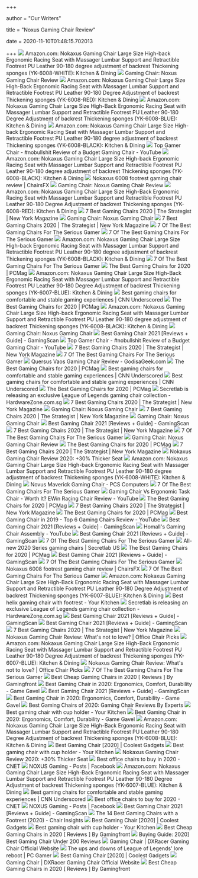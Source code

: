 +++
        
author = "Our Writers"
        
title = "Noxus Gaming Chair Review"
        
date = 2020-11-10T01:48:15.702013
        
+++
[ ![](https://images-na.ssl-images-amazon.com/images/I/61K9jg7BetL._AC_SL1000_.jpg)](https://images-na.ssl-images-amazon.com/images/I/61K9jg7BetL._AC_SL1000_.jpg) Amazon.com: Nokaxus Gaming Chair Large Size High-back Ergonomic Racing Seat  with Massager Lumbar Support and Retractible Footrest PU Leather 90-180  degree adjustment of backrest Thickening sponges (YK-6008-WHITE): Kitchen &  Dining
[ ![](https://topgamingchair.com/wp-content/uploads/2018/09/SecretLab-Titan-684x1024.jpg)](https://topgamingchair.com/wp-content/uploads/2018/09/SecretLab-Titan-684x1024.jpg) Gaming Chair: Noxus Gaming Chair Review
[ ![](https://images-na.ssl-images-amazon.com/images/I/71MjOeMwoGL._AC_SX522_.jpg)](https://images-na.ssl-images-amazon.com/images/I/71MjOeMwoGL._AC_SX522_.jpg) Amazon.com: Nokaxus Gaming Chair Large Size High-Back Ergonomic Racing Seat  with Massager Lumbar Support and Retractible Footrest PU Leather 90-180  Degree Adjustment of backrest Thickening sponges (YK-6008-RED): Kitchen &  Dining
[ ![](https://m.media-amazon.com/images/I/71RyXoztFeL._AC_SS350_.jpg)](https://m.media-amazon.com/images/I/71RyXoztFeL._AC_SS350_.jpg) Amazon.com: Nokaxus Gaming Chair Large Size High-Back Ergonomic Racing Seat  with Massager Lumbar Support and Retractible Footrest PU Leather 90-180  Degree Adjustment of backrest Thickening sponges (YK-6008-BLUE): Kitchen &  Dining
[ ![](https://m.media-amazon.com/images/I/51MQLwOhQhL._AC_SS350_.jpg)](https://m.media-amazon.com/images/I/51MQLwOhQhL._AC_SS350_.jpg) Amazon.com: Nokaxus Gaming Chair Large Size High-back Ergonomic Racing Seat  with Massager Lumbar Support and Retractible Footrest PU Leather 90-180  degree adjustment of backrest Thickening sponges (YK-6008-BLACK): Kitchen &  Dining
[ ![](https://i.ytimg.com/vi/s33ZPlErAFQ/maxresdefault.jpg)](https://i.ytimg.com/vi/s33ZPlErAFQ/maxresdefault.jpg) Top Gamer Chair - #nobullshit Review of a Budget Gaming Chair - YouTube
[ ![](https://m.media-amazon.com/images/I/81cyL9yYGgL._AC_UL400_.jpg)](https://m.media-amazon.com/images/I/81cyL9yYGgL._AC_UL400_.jpg) Amazon.com: Nokaxus Gaming Chair Large Size High-back Ergonomic Racing Seat  with Massager Lumbar Support and Retractible Footrest PU Leather 90-180  degree adjustment of backrest Thickening sponges (YK-6008-BLACK): Kitchen &  Dining
[ ![](https://chairsfx.com/wp-content/uploads/2020/07/nokaxus-chair-conclusion.jpg)](https://chairsfx.com/wp-content/uploads/2020/07/nokaxus-chair-conclusion.jpg) Nokaxus 6008 footrest gaming chair review | ChairsFX
[ ![](https://assets.pcmag.com/media/images/491648-dxracer-racing-series-oh-rv001.jpg)](https://assets.pcmag.com/media/images/491648-dxracer-racing-series-oh-rv001.jpg) Gaming Chair: Noxus Gaming Chair Review
[ ![](https://images-na.ssl-images-amazon.com/images/I/71e0L2Md0AL._AC_UL160_SR160,160_.jpg)](https://images-na.ssl-images-amazon.com/images/I/71e0L2Md0AL._AC_UL160_SR160,160_.jpg) Amazon.com: Nokaxus Gaming Chair Large Size High-Back Ergonomic Racing Seat  with Massager Lumbar Support and Retractible Footrest PU Leather 90-180  Degree Adjustment of backrest Thickening sponges (YK-6008-RED): Kitchen &  Dining
[ ![](https://pyxis.nymag.com/v1/imgs/e02/d51/b05e8198bea7fa5981ae89a3edb28e3a0e-gamingchairlede.rsquare.w1200.jpg)](https://pyxis.nymag.com/v1/imgs/e02/d51/b05e8198bea7fa5981ae89a3edb28e3a0e-gamingchairlede.rsquare.w1200.jpg) 7 Best Gaming Chairs 2020 | The Strategist | New York Magazine
[ ![](https://i.ytimg.com/vi/R3TboZPmVKU/maxresdefault.jpg)](https://i.ytimg.com/vi/R3TboZPmVKU/maxresdefault.jpg) Gaming Chair: Noxus Gaming Chair
[ ![](https://pyxis.nymag.com/v1/imgs/665/3bd/0ae2be9c66d31b3220329b798c656bd031.2x.rdeep-vertical.w245.jpg)](https://pyxis.nymag.com/v1/imgs/665/3bd/0ae2be9c66d31b3220329b798c656bd031.2x.rdeep-vertical.w245.jpg) 7 Best Gaming Chairs 2020 | The Strategist | New York Magazine
[ ![](https://specials-images.forbesimg.com/imageserve/5e98ce991d47bc00062f12df/0x800.jpg?cropX1=0&cropX2=342&cropY1=0&cropY2=500)](https://specials-images.forbesimg.com/imageserve/5e98ce991d47bc00062f12df/0x800.jpg?cropX1=0&cropX2=342&cropY1=0&cropY2=500) 7 Of The Best Gaming Chairs For The Serious Gamer
[ ![](https://specials-images.forbesimg.com/imageserve/5e98cd9811164600064006c1/960x0.jpg?fit=scale)](https://specials-images.forbesimg.com/imageserve/5e98cd9811164600064006c1/960x0.jpg?fit=scale) 7 Of The Best Gaming Chairs For The Serious Gamer
[ ![](https://m.media-amazon.com/images/I/715chqcslCL._AC_UL400_.jpg)](https://m.media-amazon.com/images/I/715chqcslCL._AC_UL400_.jpg) Amazon.com: Nokaxus Gaming Chair Large Size High-back Ergonomic Racing Seat  with Massager Lumbar Support and Retractible Footrest PU Leather 90-180  degree adjustment of backrest Thickening sponges (YK-6008-BLACK): Kitchen &  Dining
[ ![](https://specials-images.forbesimg.com/imageserve/5e98cf461d47bc00062f12e2/960x0.jpg?fit=scale)](https://specials-images.forbesimg.com/imageserve/5e98cf461d47bc00062f12e2/960x0.jpg?fit=scale) 7 Of The Best Gaming Chairs For The Serious Gamer
[ ![](https://i.pcmag.com/imagery/roundups/01nItxF7gLV1QBkVufORlYb-6.fit_lim.size_1050x.jpg)](https://i.pcmag.com/imagery/roundups/01nItxF7gLV1QBkVufORlYb-6.fit_lim.size_1050x.jpg) The Best Gaming Chairs for 2020 | PCMag
[ ![](https://images-na.ssl-images-amazon.com/images/I/61v2F2C%2BLAL._AC_SX522_.jpg)](https://images-na.ssl-images-amazon.com/images/I/61v2F2C%2BLAL._AC_SX522_.jpg) Amazon.com: Nokaxus Gaming Chair Large Size High-Back Ergonomic Racing Seat  with Massager Lumbar Support and Retractible Footrest PU Leather 90-180  Degree Adjustment of backrest Thickening sponges (YK-6007-BLUE): Kitchen &  Dining
[ ![](https://cdn.cnn.com/cnnnext/dam/assets/190304111557-02---killabee-memory-foam-gaming-chair-medium-plus-169.jpg)](https://cdn.cnn.com/cnnnext/dam/assets/190304111557-02---killabee-memory-foam-gaming-chair-medium-plus-169.jpg) Best gaming chairs for comfortable and stable gaming experiences | CNN  Underscored
[ ![](https://i.pcmag.com/imagery/reviews/00diqjl9QViajw4X4g9JalE-2.1576200773.fit_lpad.size_625x365.jpg)](https://i.pcmag.com/imagery/reviews/00diqjl9QViajw4X4g9JalE-2.1576200773.fit_lpad.size_625x365.jpg) The Best Gaming Chairs for 2020 | PCMag
[ ![](https://m.media-amazon.com/images/I/71nhOnGGwHL._AC_UL400_.jpg)](https://m.media-amazon.com/images/I/71nhOnGGwHL._AC_UL400_.jpg) Amazon.com: Nokaxus Gaming Chair Large Size High-back Ergonomic Racing Seat  with Massager Lumbar Support and Retractible Footrest PU Leather 90-180  degree adjustment of backrest Thickening sponges (YK-6008-BLACK): Kitchen &  Dining
[ ![](https://lh4.googleusercontent.com/proxy/b1zOk3tWWwjJhN8_IEZ53BQodx2Q-WsYOyxG5Z30dIYsatqoauO8M3ep91SUn2CJkb6R2js_xMPsHYpleOykwpXkRLkvHyHe3yNIPV_neEMwYotqcYPoUNAA_nzwW5G4y0ogxART7BsmE9ZqFS3QFmyjWGMq2kt_4VBaOMgfMj0dB_9Adn_5EruCknf2B0Er--Pnvu0xUihC=w1200-h630-p-k-no-nu)](https://lh4.googleusercontent.com/proxy/b1zOk3tWWwjJhN8_IEZ53BQodx2Q-WsYOyxG5Z30dIYsatqoauO8M3ep91SUn2CJkb6R2js_xMPsHYpleOykwpXkRLkvHyHe3yNIPV_neEMwYotqcYPoUNAA_nzwW5G4y0ogxART7BsmE9ZqFS3QFmyjWGMq2kt_4VBaOMgfMj0dB_9Adn_5EruCknf2B0Er--Pnvu0xUihC=w1200-h630-p-k-no-nu) Gaming Chair: Noxus Gaming Chair
[ ![](https://www.gamingscan.com/wp-content/uploads/2020/10/Best-Gaming-Chairs-1200x900.jpg)](https://www.gamingscan.com/wp-content/uploads/2020/10/Best-Gaming-Chairs-1200x900.jpg) Best Gaming Chair 2021 [Reviews + Guide] - GamingScan
[ ![](https://i.ytimg.com/vi/s33ZPlErAFQ/hqdefault.jpg)](https://i.ytimg.com/vi/s33ZPlErAFQ/hqdefault.jpg) Top Gamer Chair - #nobullshit Review of a Budget Gaming Chair - YouTube
[ ![](https://pyxis.nymag.com/v1/imgs/1cf/e8e/bfc0b7f8f35f1ebd616c26458192eb45b9.2x.rdeep-vertical.w245.jpg)](https://pyxis.nymag.com/v1/imgs/1cf/e8e/bfc0b7f8f35f1ebd616c26458192eb45b9.2x.rdeep-vertical.w245.jpg) 7 Best Gaming Chairs 2020 | The Strategist | New York Magazine
[ ![](https://specials-images.forbesimg.com/imageserve/5e98cf2711164600064006cd/960x0.jpg?fit=scale)](https://specials-images.forbesimg.com/imageserve/5e98cf2711164600064006cd/960x0.jpg?fit=scale) 7 Of The Best Gaming Chairs For The Serious Gamer
[ ![](https://www.godisageek.com/wp-content/uploads/quersus-vaos-review-1024x662.jpeg)](https://www.godisageek.com/wp-content/uploads/quersus-vaos-review-1024x662.jpeg) Quersus Vaos Gaming Chair Review - GodisaGeek.com
[ ![](https://i.pcmag.com/imagery/roundups/01nItxF7gLV1QBkVufORlYb-7.fit_lim.size_1050x.jpg)](https://i.pcmag.com/imagery/roundups/01nItxF7gLV1QBkVufORlYb-7.fit_lim.size_1050x.jpg) The Best Gaming Chairs for 2020 | PCMag
[ ![](https://cdn.cnn.com/cnnnext/dam/assets/190304111609-03---fdw-high-back-pu-leather-gaming-chair-live-video.jpg)](https://cdn.cnn.com/cnnnext/dam/assets/190304111609-03---fdw-high-back-pu-leather-gaming-chair-live-video.jpg) Best gaming chairs for comfortable and stable gaming experiences | CNN  Underscored
[ ![](https://cdn.cnn.com/cnnnext/dam/assets/190304111620-04---openwheeler-advanced-gaming-chair-live-video.jpg)](https://cdn.cnn.com/cnnnext/dam/assets/190304111620-04---openwheeler-advanced-gaming-chair-live-video.jpg) Best gaming chairs for comfortable and stable gaming experiences | CNN  Underscored
[ ![](https://i.pcmag.com/imagery/reviews/05M2VRmFx3cbsxWcFgLzICh-4.1569481434.fit_lpad.size_625x365.jpg)](https://i.pcmag.com/imagery/reviews/05M2VRmFx3cbsxWcFgLzICh-4.1569481434.fit_lpad.size_625x365.jpg) The Best Gaming Chairs for 2020 | PCMag
[ ![](https://assets.hardwarezone.com/img/2020/07/_League_of_Legends_Champions_Collection_Main.jpg)](https://assets.hardwarezone.com/img/2020/07/_League_of_Legends_Champions_Collection_Main.jpg) Secretlab is releasing an exclusive League of Legends gaming chair  collection - HardwareZone.com.sg
[ ![](https://pyxis.nymag.com/v1/imgs/a8a/803/d61cf8f6accb7473d3e8b1e2e01dcabfb2.rdeep-vertical.w245.jpg)](https://pyxis.nymag.com/v1/imgs/a8a/803/d61cf8f6accb7473d3e8b1e2e01dcabfb2.rdeep-vertical.w245.jpg) 7 Best Gaming Chairs 2020 | The Strategist | New York Magazine
[ ![](https://www.corsair.com/corsairmedia/sys_master/productcontent/gaming-chairs-Content-17.png)](https://www.corsair.com/corsairmedia/sys_master/productcontent/gaming-chairs-Content-17.png) Gaming Chair: Noxus Gaming Chair
[ ![](https://pyxis.nymag.com/v1/imgs/b8a/3d2/0d56caaced943ac8fd7a807ac1ce2564a8.rdeep-vertical.w245.jpg)](https://pyxis.nymag.com/v1/imgs/b8a/3d2/0d56caaced943ac8fd7a807ac1ce2564a8.rdeep-vertical.w245.jpg) 7 Best Gaming Chairs 2020 | The Strategist | New York Magazine
[ ![](https://pixel.nymag.com/imgs/daily/strategist/2019/01/07/office-chairs/dj-wang-gray-chair.w710.h473.2x.jpg)](https://pixel.nymag.com/imgs/daily/strategist/2019/01/07/office-chairs/dj-wang-gray-chair.w710.h473.2x.jpg) Gaming Chair: Noxus Gaming Chair
[ ![](https://www.gamingscan.com/wp-content/uploads/2020/08/Merax-Gaming-Chair-Review-600x338.jpg)](https://www.gamingscan.com/wp-content/uploads/2020/08/Merax-Gaming-Chair-Review-600x338.jpg) Best Gaming Chair 2021 [Reviews + Guide] - GamingScan
[ ![](https://pyxis.nymag.com/v1/imgs/12f/c9b/5cae65c5739066e63ea1e5d677e7dc7bc3.2x.rdeep-vertical.w245.jpg)](https://pyxis.nymag.com/v1/imgs/12f/c9b/5cae65c5739066e63ea1e5d677e7dc7bc3.2x.rdeep-vertical.w245.jpg) 7 Best Gaming Chairs 2020 | The Strategist | New York Magazine
[ ![](https://thumbor.forbes.com/thumbor/trim/0x0:333x500/fit-in/279x420/smart/https://specials-images.forbesimg.com/imageserve/5e98ce1a1d47bc00062f12d9/0x0.jpg)](https://thumbor.forbes.com/thumbor/trim/0x0:333x500/fit-in/279x420/smart/https://specials-images.forbesimg.com/imageserve/5e98ce1a1d47bc00062f12d9/0x0.jpg) 7 Of The Best Gaming Chairs For The Serious Gamer
[ ![](https://www.gearhungry.com/wp-content/uploads/bfi_thumb/furmax-office-chair-pu-leather-gaming-chair-6qymgixz27qyseegq46jnxlu7k8e1nlu8wnqdwmwz8m.jpg)](https://www.gearhungry.com/wp-content/uploads/bfi_thumb/furmax-office-chair-pu-leather-gaming-chair-6qymgixz27qyseegq46jnxlu7k8e1nlu8wnqdwmwz8m.jpg) Gaming Chair: Noxus Gaming Chair Review
[ ![](https://i.pcmag.com/imagery/reviews/05ryEJEWbdfKcCqiRSskgwB-3.1569476658.fit_lpad.size_625x365.jpg)](https://i.pcmag.com/imagery/reviews/05ryEJEWbdfKcCqiRSskgwB-3.1569476658.fit_lpad.size_625x365.jpg) The Best Gaming Chairs for 2020 | PCMag
[ ![](https://pyxis.nymag.com/v1/imgs/6d4/07b/d2eada03b21d153b1d7751aaf3f7204d17.rdeep-vertical.w245.jpg)](https://pyxis.nymag.com/v1/imgs/6d4/07b/d2eada03b21d153b1d7751aaf3f7204d17.rdeep-vertical.w245.jpg) 7 Best Gaming Chairs 2020 | The Strategist | New York Magazine
[ ![](https://gamingchairshunter.com/wp-content/uploads/Nokaxus-Gaming-Chair-review.jpg)](https://gamingchairshunter.com/wp-content/uploads/Nokaxus-Gaming-Chair-review.jpg) Nokaxus Gaming Chair Review 2020: +30% Thicker Seat
[ ![](https://m.media-amazon.com/images/I/61HEqHMkRhL._AC_SS350_.jpg)](https://m.media-amazon.com/images/I/61HEqHMkRhL._AC_SS350_.jpg) Amazon.com: Nokaxus Gaming Chair Large Size High-back Ergonomic Racing Seat  with Massager Lumbar Support and Retractible Footrest PU Leather 90-180  degree adjustment of backrest Thickening sponges (YK-6008-WHITE): Kitchen &  Dining
[ ![](https://pcscomputers.com.ph/wp-content/uploads/2019/10/DSCF7952.jpg)](https://pcscomputers.com.ph/wp-content/uploads/2019/10/DSCF7952.jpg) Novus Maverick Gaming Chair - PCS Computers
[ ![](https://specials-images.forbesimg.com/imageserve/5e98cec8b788670006997c02/960x0.jpg?cropX1=0&cropX2=500&cropY1=0&cropY2=500)](https://specials-images.forbesimg.com/imageserve/5e98cec8b788670006997c02/960x0.jpg?cropX1=0&cropX2=500&cropY1=0&cropY2=500) 7 Of The Best Gaming Chairs For The Serious Gamer
[ ![](https://i.ytimg.com/vi/nBXxhTsz3D0/maxresdefault.jpg)](https://i.ytimg.com/vi/nBXxhTsz3D0/maxresdefault.jpg) Gaming Chair Vs Ergonomic Task Chair - Worth It? EWin Racing Chair Review -  YouTube
[ ![](https://i.pcmag.com/imagery/roundups/01nItxF7gLV1QBkVufORlYb-1..1569470766.jpg)](https://i.pcmag.com/imagery/roundups/01nItxF7gLV1QBkVufORlYb-1..1569470766.jpg) The Best Gaming Chairs for 2020 | PCMag
[ ![](https://pyxis.nymag.com/v1/imgs/e02/d51/b05e8198bea7fa5981ae89a3edb28e3a0e-gamingchairlede.2x.rsocial.w600.jpg)](https://pyxis.nymag.com/v1/imgs/e02/d51/b05e8198bea7fa5981ae89a3edb28e3a0e-gamingchairlede.2x.rsocial.w600.jpg) 7 Best Gaming Chairs 2020 | The Strategist | New York Magazine
[ ![](https://i.pcmag.com/imagery/reviews/06nlRmfgkjTbXNcU26Qcgy3-3.1569474033.fit_lpad.size_625x365.jpg)](https://i.pcmag.com/imagery/reviews/06nlRmfgkjTbXNcU26Qcgy3-3.1569474033.fit_lpad.size_625x365.jpg) The Best Gaming Chairs for 2020 | PCMag
[ ![](https://i.ytimg.com/vi/veo_MKbnxf4/maxresdefault.jpg)](https://i.ytimg.com/vi/veo_MKbnxf4/maxresdefault.jpg) Best Gaming Chair in 2019 - Top 6 Gaming Chairs Review - YouTube
[ ![](https://www.gamingscan.com/wp-content/uploads/2020/10/noblechairs-Hero-Gaming-Chair.jpg)](https://www.gamingscan.com/wp-content/uploads/2020/10/noblechairs-Hero-Gaming-Chair.jpg) Best Gaming Chair 2021 [Reviews + Guide] - GamingScan
[ ![](https://i.ytimg.com/vi/OlqH_4EACIk/maxresdefault.jpg)](https://i.ytimg.com/vi/OlqH_4EACIk/maxresdefault.jpg) Homall's Gaming Chair Assembly - YouTube
[ ![](https://www.gamingscan.com/wp-content/uploads/2020/10/GTRacing-Pro-Series-Gaming-Chair-Behind.jpg)](https://www.gamingscan.com/wp-content/uploads/2020/10/GTRacing-Pro-Series-Gaming-Chair-Behind.jpg) Best Gaming Chair 2021 [Reviews + Guide] - GamingScan
[ ![](https://specials-images.forbesimg.com/imageserve/5e98cdd2f45f0500075eb18c/960x0.jpg?cropX1=0&cropX2=500&cropY1=0&cropY2=500)](https://specials-images.forbesimg.com/imageserve/5e98cdd2f45f0500075eb18c/960x0.jpg?cropX1=0&cropX2=500&cropY1=0&cropY2=500) 7 Of The Best Gaming Chairs For The Serious Gamer
[ ![](https://cdn.shopify.com/s/files/1/1640/2231/t/296/assets/home-about-min.jpg?v=15469314744188955009)](https://cdn.shopify.com/s/files/1/1640/2231/t/296/assets/home-about-min.jpg?v=15469314744188955009) All-new 2020 Series gaming chairs | Secretlab US
[ ![](https://i.pcmag.com/imagery/reviews/06U01SyGz5LM2HsWSAy5hrk-3..1569480204.jpg)](https://i.pcmag.com/imagery/reviews/06U01SyGz5LM2HsWSAy5hrk-3..1569480204.jpg) The Best Gaming Chairs for 2020 | PCMag
[ ![](https://www.gamingscan.com/wp-content/uploads/2020/08/Homall-Gaming-Chair-Review-600x338.jpg)](https://www.gamingscan.com/wp-content/uploads/2020/08/Homall-Gaming-Chair-Review-600x338.jpg) Best Gaming Chair 2021 [Reviews + Guide] - GamingScan
[ ![](https://thumbor.forbes.com/thumbor/trim/0x0:500x500/fit-in/500x500/smart/https://specials-images.forbesimg.com/imageserve/5e98cec8b788670006997c02/0x0.jpg)](https://thumbor.forbes.com/thumbor/trim/0x0:500x500/fit-in/500x500/smart/https://specials-images.forbesimg.com/imageserve/5e98cec8b788670006997c02/0x0.jpg) 7 Of The Best Gaming Chairs For The Serious Gamer
[ ![](https://chairsfx.com/wp-content/uploads/2020/02/gaming-chair-footrest-feature.jpg)](https://chairsfx.com/wp-content/uploads/2020/02/gaming-chair-footrest-feature.jpg) Nokaxus 6008 footrest gaming chair review | ChairsFX
[ ![](https://specials-images.forbesimg.com/imageserve/5e98ce1a1d47bc00062f12d9/0x800.jpg?cropX1=0&cropX2=333&cropY1=0&cropY2=500)](https://specials-images.forbesimg.com/imageserve/5e98ce1a1d47bc00062f12d9/0x800.jpg?cropX1=0&cropX2=333&cropY1=0&cropY2=500) 7 Of The Best Gaming Chairs For The Serious Gamer
[ ![](https://m.media-amazon.com/images/I/61v2F2C+LAL._AC_SS350_.jpg)](https://m.media-amazon.com/images/I/61v2F2C+LAL._AC_SS350_.jpg) Amazon.com: Nokaxus Gaming Chair Large Size High-Back Ergonomic Racing Seat  with Massager Lumbar Support and Retractible Footrest PU Leather 90-180  Degree Adjustment of backrest Thickening sponges (YK-6007-BLUE): Kitchen &  Dining
[ ![](https://images-na.ssl-images-amazon.com/images/I/61VKzP301aL._AC_SL1200_.jpg)](https://images-na.ssl-images-amazon.com/images/I/61VKzP301aL._AC_SL1200_.jpg) Best helix gaming chair with footrest - Your Kitchen
[ ![](https://assets.hardwarezone.com/img/2020/07/lab_League_of_Legends_Akali_and_Ahri_Edition.jpg)](https://assets.hardwarezone.com/img/2020/07/lab_League_of_Legends_Akali_and_Ahri_Edition.jpg) Secretlab is releasing an exclusive League of Legends gaming chair  collection - HardwareZone.com.sg
[ ![](https://www.gamingscan.com/wp-content/uploads/2020/10/GTRacing-Pro-Series-Gaming-Chair-262x430.jpg)](https://www.gamingscan.com/wp-content/uploads/2020/10/GTRacing-Pro-Series-Gaming-Chair-262x430.jpg) Best Gaming Chair 2021 [Reviews + Guide] - GamingScan
[ ![](https://www.gamingscan.com/wp-content/uploads/2020/06/noblechairs-ICON-Gaming-Chair.jpg)](https://www.gamingscan.com/wp-content/uploads/2020/06/noblechairs-ICON-Gaming-Chair.jpg) Best Gaming Chair 2021 [Reviews + Guide] - GamingScan
[ ![](https://pyxis.nymag.com/v1/imgs/057/076/64bf56affa481eaeeff105fc60b0ec2f62-openwheeler-chair.rsquare.w600.jpg)](https://pyxis.nymag.com/v1/imgs/057/076/64bf56affa481eaeeff105fc60b0ec2f62-openwheeler-chair.rsquare.w600.jpg) 7 Best Gaming Chairs 2020 | The Strategist | New York Magazine
[ ![](https://m.media-amazon.com/images/I/51U-0BUOPUL.jpg)](https://m.media-amazon.com/images/I/51U-0BUOPUL.jpg) Nokaxus Gaming Chair Review: What's not to love? | Office Chair Picks
[ ![](https://images-na.ssl-images-amazon.com/images/I/71VubVdtFaL._AC_UL320_SR200,320_.jpg)](https://images-na.ssl-images-amazon.com/images/I/71VubVdtFaL._AC_UL320_SR200,320_.jpg) Amazon.com: Nokaxus Gaming Chair Large Size High-Back Ergonomic Racing Seat  with Massager Lumbar Support and Retractible Footrest PU Leather 90-180  Degree Adjustment of backrest Thickening sponges (YK-6007-BLUE): Kitchen &  Dining
[ ![](https://m.media-amazon.com/images/I/51SJ0EiQD0L.jpg)](https://m.media-amazon.com/images/I/51SJ0EiQD0L.jpg) Nokaxus Gaming Chair Review: What's not to love? | Office Chair Picks
[ ![](https://thumbor.forbes.com/thumbor/trim/0x0:500x500/fit-in/500x500/smart/https://specials-images.forbesimg.com/imageserve/5e98cdd2f45f0500075eb18c/0x0.jpg)](https://thumbor.forbes.com/thumbor/trim/0x0:500x500/fit-in/500x500/smart/https://specials-images.forbesimg.com/imageserve/5e98cdd2f45f0500075eb18c/0x0.jpg) 7 Of The Best Gaming Chairs For The Serious Gamer
[ ![](https://www.gamingfront.net/wp-content/uploads/2019/04/15.-GTRACING-Audio-Gaming-Chair-with-Bluetooth-Speaker-%E3%80%90Patented%E3%80%91-Music-Video-Game-Chair-Racing-Chair-Heavy-Duty-Ergonomic-Multi-Function-e1555832284120.jpg)](https://www.gamingfront.net/wp-content/uploads/2019/04/15.-GTRACING-Audio-Gaming-Chair-with-Bluetooth-Speaker-%E3%80%90Patented%E3%80%91-Music-Video-Game-Chair-Racing-Chair-Heavy-Duty-Ergonomic-Multi-Function-e1555832284120.jpg) Best Cheap Gaming Chairs in 2020 [ Reviews ] By Gamingfront
[ ![](https://gamegavel.b-cdn.net/wp-content/uploads/2019/03/AutoFull-Gaming-Chair-Front-And-Back.jpg)](https://gamegavel.b-cdn.net/wp-content/uploads/2019/03/AutoFull-Gaming-Chair-Front-And-Back.jpg) Best Gaming Chair in 2020: Ergonomics, Comfort, Durability - Game Gavel
[ ![](https://www.gamingscan.com/wp-content/uploads/2020/10/Corsair-T3-RUSH-Gaming-Chair-231x430.jpg)](https://www.gamingscan.com/wp-content/uploads/2020/10/Corsair-T3-RUSH-Gaming-Chair-231x430.jpg) Best Gaming Chair 2021 [Reviews + Guide] - GamingScan
[ ![](https://gamegavel.b-cdn.net/wp-content/uploads/2019/03/Dowinx-Ergonomic-Gaming-Chair-Front.jpg)](https://gamegavel.b-cdn.net/wp-content/uploads/2019/03/Dowinx-Ergonomic-Gaming-Chair-Front.jpg) Best Gaming Chair in 2020: Ergonomics, Comfort, Durability - Game Gavel
[ ![](https://www.wepc.com/wp-content/uploads/2019/12/Our-10-Best-Gaming-Chairs-1200x900.jpg)](https://www.wepc.com/wp-content/uploads/2019/12/Our-10-Best-Gaming-Chairs-1200x900.jpg) Best Gaming Chairs of 2020: Gaming Chair Reviews By Experts
[ ![](https://images-na.ssl-images-amazon.com/images/I/61ZEOdIiwiL._AC_SL1500_.jpg)](https://images-na.ssl-images-amazon.com/images/I/61ZEOdIiwiL._AC_SL1500_.jpg) Best gaming chair with cup holder - Your Kitchen
[ ![](https://gamegavel.b-cdn.net/wp-content/uploads/2019/03/KILLABEE-Massage-Memory-Foam-Gaming-Chair-Design.jpg)](https://gamegavel.b-cdn.net/wp-content/uploads/2019/03/KILLABEE-Massage-Memory-Foam-Gaming-Chair-Design.jpg) Best Gaming Chair in 2020: Ergonomics, Comfort, Durability - Game Gavel
[ ![](https://images-na.ssl-images-amazon.com/images/I/71q0Ny8RExL._AC_UL320_SR218,320_.jpg)](https://images-na.ssl-images-amazon.com/images/I/71q0Ny8RExL._AC_UL320_SR218,320_.jpg) Amazon.com: Nokaxus Gaming Chair Large Size High-Back Ergonomic Racing Seat  with Massager Lumbar Support and Retractible Footrest PU Leather 90-180  Degree Adjustment of backrest Thickening sponges (YK-6008-BLUE): Kitchen &  Dining
[ ![](https://www.coolest-gadgets.com/wp-content/uploads/2019/06/KILLABEE-Reclining-Memory-Foam-Racing-Style-Gaming-Chair-1024x959.jpg)](https://www.coolest-gadgets.com/wp-content/uploads/2019/06/KILLABEE-Reclining-Memory-Foam-Racing-Style-Gaming-Chair-1024x959.jpg) Best Gaming Chair [2020] | Coolest Gadgets
[ ![](https://images-na.ssl-images-amazon.com/images/I/61BcbUZjyuL._SL1500_.jpg)](https://images-na.ssl-images-amazon.com/images/I/61BcbUZjyuL._SL1500_.jpg) Best gaming chair with cup holder - Your Kitchen
[ ![](https://gamingchairshunter.com/wp-content/uploads/nokaxus-chair-for-call-of-duty-and-fps-gaming.jpg)](https://gamingchairshunter.com/wp-content/uploads/nokaxus-chair-for-call-of-duty-and-fps-gaming.jpg) Nokaxus Gaming Chair Review 2020: +30% Thicker Seat
[ ![](https://cnet2.cbsistatic.com/img/AKYSLXlg2jUlss0GNoSHx3KksUQ=/940x528/2020/08/03/598f46b1-6657-41a8-b15f-a447b24856c0/herman-miller.jpg)](https://cnet2.cbsistatic.com/img/AKYSLXlg2jUlss0GNoSHx3KksUQ=/940x528/2020/08/03/598f46b1-6657-41a8-b15f-a447b24856c0/herman-miller.jpg) Best office chairs to buy in 2020 - CNET
[ ![](https://lookaside.fbsbx.com/lookaside/crawler/media/?media_id=639247523212465)](https://lookaside.fbsbx.com/lookaside/crawler/media/?media_id=639247523212465) NOXUS Gaming - Posts | Facebook
[ ![](https://images-na.ssl-images-amazon.com/images/I/61a08dWgzrL._AC_UL320_SR238,320_.jpg)](https://images-na.ssl-images-amazon.com/images/I/61a08dWgzrL._AC_UL320_SR238,320_.jpg) Amazon.com: Nokaxus Gaming Chair Large Size High-Back Ergonomic Racing Seat  with Massager Lumbar Support and Retractible Footrest PU Leather 90-180  Degree Adjustment of backrest Thickening sponges (YK-6007-BLUE): Kitchen &  Dining
[ ![](https://dynaimage.cdn.cnn.com/cnn/c_fill,g_auto,w_1200,h_675,ar_16:9/https%3A%2F%2Fcdn.cnn.com%2Fcnnnext%2Fdam%2Fassets%2F190304111632-header-mayve.jpg)](https://dynaimage.cdn.cnn.com/cnn/c_fill,g_auto,w_1200,h_675,ar_16:9/https%3A%2F%2Fcdn.cnn.com%2Fcnnnext%2Fdam%2Fassets%2F190304111632-header-mayve.jpg) Best gaming chairs for comfortable and stable gaming experiences | CNN  Underscored
[ ![](https://cnet1.cbsistatic.com/img/VDrVBm6BI9fAEbMmNQ0Z_HJIJhA=/940x528/2020/08/03/df093be5-1498-4cc6-9f63-977e360d6028/amazonbasics.jpg)](https://cnet1.cbsistatic.com/img/VDrVBm6BI9fAEbMmNQ0Z_HJIJhA=/940x528/2020/08/03/df093be5-1498-4cc6-9f63-977e360d6028/amazonbasics.jpg) Best office chairs to buy for 2020 - CNET
[ ![](https://lookaside.fbsbx.com/lookaside/crawler/media/?media_id=351625825307971)](https://lookaside.fbsbx.com/lookaside/crawler/media/?media_id=351625825307971) NOXUS Gaming - Posts | Facebook
[ ![](https://www.gamingscan.com/wp-content/uploads/2020/10/Giantex-Swivel-Gaming-Chair-Behind.jpg)](https://www.gamingscan.com/wp-content/uploads/2020/10/Giantex-Swivel-Gaming-Chair-Behind.jpg) Best Gaming Chair 2021 [Reviews + Guide] - GamingScan
[ ![](https://images-na.ssl-images-amazon.com/images/I/71y8rPagzDL._AC_SL1500_.jpg)](https://images-na.ssl-images-amazon.com/images/I/71y8rPagzDL._AC_SL1500_.jpg) The 14 Best Gaming Chairs with a Footrest (2020) - Chair Insights
[ ![](https://www.coolest-gadgets.com/wp-content/uploads/2019/06/DESINO-Gaming-Chair-1024x965.jpg)](https://www.coolest-gadgets.com/wp-content/uploads/2019/06/DESINO-Gaming-Chair-1024x965.jpg) Best Gaming Chair [2020] | Coolest Gadgets
[ ![](https://images-na.ssl-images-amazon.com/images/I/61h1B3mdIGL._SL1500_.jpg)](https://images-na.ssl-images-amazon.com/images/I/61h1B3mdIGL._SL1500_.jpg) Best gaming chair with cup holder - Your Kitchen
[ ![](https://www.gamingfront.net/wp-content/uploads/2019/04/8.-Homall-Gaming-Chair-Racing-Office-Chair-Leather-Computer-Desk-Chair-Adjustable-Swivel-Chair-with-Headrest-and-Lumbar-Support-e1555832163164.jpg)](https://www.gamingfront.net/wp-content/uploads/2019/04/8.-Homall-Gaming-Chair-Racing-Office-Chair-Leather-Computer-Desk-Chair-Adjustable-Swivel-Chair-with-Headrest-and-Lumbar-Support-e1555832163164.jpg) Best Cheap Gaming Chairs in 2020 [ Reviews ] By Gamingfront
[ ![](https://gearsadviser.com/wp-content/uploads/2019/10/Cyrola-Gaming-Chair-for-Adults-PC-Racing-Gamer-Video-Game-Chair.jpg)](https://gearsadviser.com/wp-content/uploads/2019/10/Cyrola-Gaming-Chair-for-Adults-PC-Racing-Gamer-Video-Game-Chair.jpg) Buying Guide: 2020] Best Gaming Chair Under 200 Reviews
[ ![](https://d347qe3jx1i9dl.cloudfront.net/item/e6a0e262-620a-4db7-92dd-a50e9e553c0d/title/956.jpg)](https://d347qe3jx1i9dl.cloudfront.net/item/e6a0e262-620a-4db7-92dd-a50e9e553c0d/title/956.jpg) Gaming Chair | DXRacer Gaming Chair Official Website
[ ![](https://cdn.mos.cms.futurecdn.net/knnHdNv46VyxRzWipu5sfk-1200-80.png)](https://cdn.mos.cms.futurecdn.net/knnHdNv46VyxRzWipu5sfk-1200-80.png) The ups and downs of League of Legends' lore reboot | PC Gamer
[ ![](https://www.coolest-gadgets.com/wp-content/uploads/2019/06/DESINO-Gaming-Chair-arm-rests-1024x715.jpg)](https://www.coolest-gadgets.com/wp-content/uploads/2019/06/DESINO-Gaming-Chair-arm-rests-1024x715.jpg) Best Gaming Chair [2020] | Coolest Gadgets
[ ![](https://d347qe3jx1i9dl.cloudfront.net/item/5eff2233-29be-4015-9947-7b4eb23b99c8/title/956.jpg)](https://d347qe3jx1i9dl.cloudfront.net/item/5eff2233-29be-4015-9947-7b4eb23b99c8/title/956.jpg) Gaming Chair | DXRacer Gaming Chair Official Website
[ ![](https://www.gamingfront.net/wp-content/uploads/2019/04/14.-Homall-Gaming-Chair-Racing-Chair-Ergonomic-Computer-Chair-High-Back-Office-Chair-PU-Leather-Desk-Chair-Executive-Swivel-Task-Chair-with-Wide-Seat-Flip-Up-Padded-Armrests-e1555832266941.jpg)](https://www.gamingfront.net/wp-content/uploads/2019/04/14.-Homall-Gaming-Chair-Racing-Chair-Ergonomic-Computer-Chair-High-Back-Office-Chair-PU-Leather-Desk-Chair-Executive-Swivel-Task-Chair-with-Wide-Seat-Flip-Up-Padded-Armrests-e1555832266941.jpg) Best Cheap Gaming Chairs in 2020 [ Reviews ] By Gamingfront
